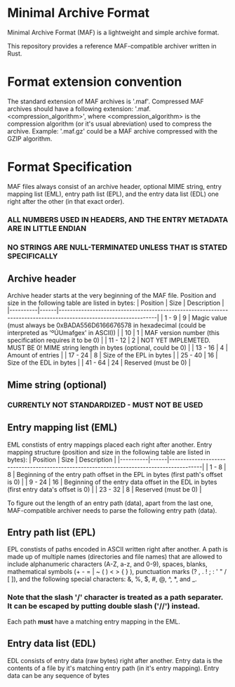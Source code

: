 # Minimal Archive Format
Minimal Archive Format (MAF) is a lightweight and simple archive format.

This repository provides a reference MAF-compatible archiver written in Rust. 

# Format extension convention
The standard extension of MAF archives is '.maf'.
Compressed MAF archives should have a following extension: '.maf.<compression_algorithm>', where <compression_algorithm> is the compression algorithm (or it's usual abreviation) used to compress the archive. Example: '.maf.gz' could be a MAF archive compressed with the GZIP algorithm.

# Format Specification
MAF files always consist of an archive header, optional MIME string, entry mapping list (EML), entry path list (EPL), and the entry data list (EDL) one right after the other (in that exact order).
### ALL NUMBERS USED IN HEADERS, AND THE ENTRY METADATA ARE IN LITTLE ENDIAN
### NO STRINGS ARE NULL-TERMINATED UNLESS THAT IS STATED SPECIFICALLY
## Archive header
Archive header starts at the very beginning of the MAF file.
Position and size in the following table are listed in bytes:
| Position | Size | Description                                                                                                     |
|----------|------|-----------------------------------------------------------------------------------------------------------------|
| 1 - 9    | 9    | Magic value (must always be 0xBADA556D6166676578 in hexadecimal (could be interpreted as 'ºÚUmafgex' in ASCII)) |
| 10       | 1    | MAF version number (this specification requires it to be 0)                                                     |
| 11 - 12  | 2    | NOT YET IMPLEMETED. MUST BE 0! MIME string length in bytes (optional, could be 0)                               |
| 13 - 16  | 4    | Amount of entries                                                                                               |
| 17 - 24  | 8    | Size of the EPL in bytes                                                                                        |
| 25 - 40  | 16   | Size of the EDL in bytes                                                                                        |
| 41 - 64  | 24   | Reserved (must be 0)                                                                                            |
## Mime string (optional)
### CURRENTLY NOT STANDARDIZED - MUST NOT BE USED

## Entry mapping list (EML)
EML constists of entry mappings placed each right after another.
Entry mapping structure (position and size in the following table are listed in bytes):
| Position | Size | Description                                                                             |
|----------|------|-----------------------------------------------------------------------------------------|
| 1 - 8    | 8    | Beginning of the entry path offset in the EPL in bytes (first path's offset is 0)       |
| 9 - 24   | 16   | Beginning of the entry data offset in the EDL in bytes (first entry data's offset is 0) |
| 23 - 32  | 8    | Reserved (must be 0)                                                                    |

To figure out the length of an entry path (data), apart from the last one, MAF-compatible archiver needs to parse the following entry path (data).

## Entry path list (EPL)
EPL constists of paths encoded in ASCII written right after another.
A path is made up of multiple names (directories and file names) that are allowed to include alphanumeric characters (A-Z, a-z, and 0-9), spaces, blanks, mathematical symbols (+ - = | ~ ( ) < > { } \), punctuation marks (? , . ! ; : ' " / [ ]), and the following special characters: &, %, $, #, @, ^, *, and _.
### Note that the slash '/' character is treated as a path separater. It can be escaped by putting double slash ('//') instead.
Each path **must** have a matching entry mapping in the EML.

## Entry data list (EDL)
EDL consists of entry data (raw bytes) right after another.
Entry data is the contents of a file by it's matching entry path (in it's entry mapping).
Entry data can be any sequence of bytes
